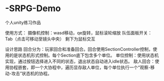 # -SRPG-Demo
个人unity练习作品

使用方式：
摄像机控制：wasd移动，qe旋转，鼠标滚轮缩放
队伍面板开关：Tab（点击可移动至镜头中央）
剩下为鼠标交互

设计思路
回合分为：玩家回合和准备回合。回合使用SectionController控制，使用的是状态机形式控制。每个Section底下包含多个单位。
单位控制：使用状态机实现，通过按钮选择进入不同的状态，退出状态自动进入idle状态。
敌人回合：使用协程嵌套，即一个大协程中，遍历显存敌人单位，每个单位执行一个“观察-移动-攻击”状态机的协程。

